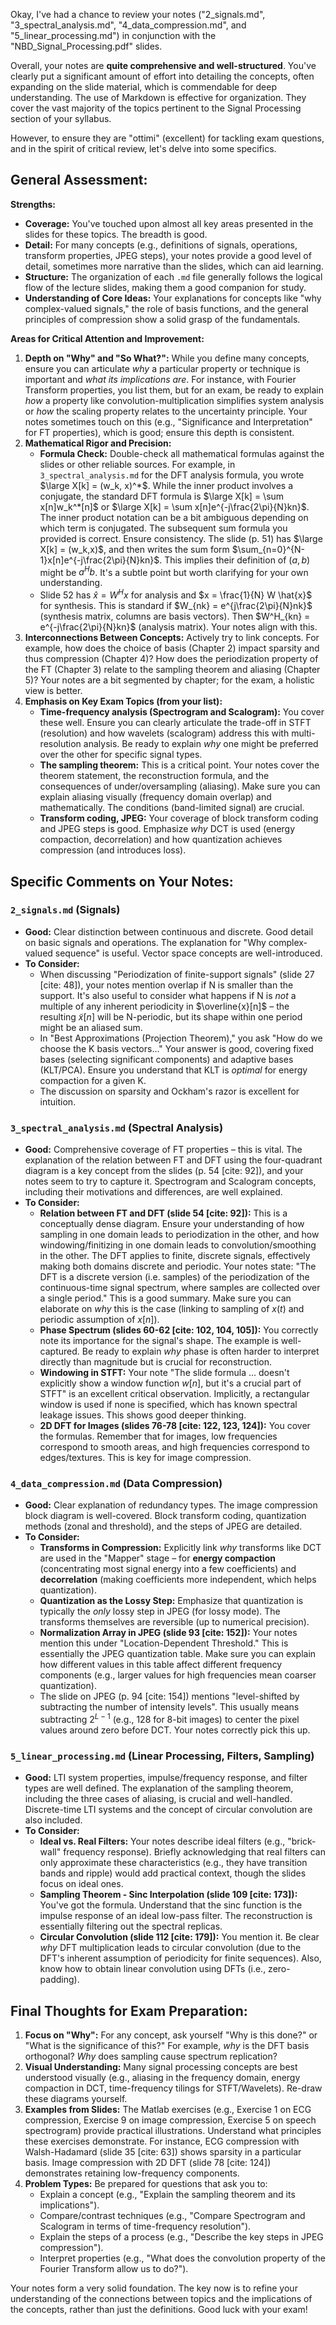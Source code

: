 Okay, I've had a chance to review your notes ("2_signals.md", "3_spectral_analysis.md", "4_data_compression.md", and "5_linear_processing.md") in conjunction with the "NBD_Signal_Processing.pdf" slides.

Overall, your notes are **quite comprehensive and well-structured**. You've clearly put a significant amount of effort into detailing the concepts, often expanding on the slide material, which is commendable for deep understanding. The use of Markdown is effective for organization. They cover the vast majority of the topics pertinent to the Signal Processing section of your syllabus.

However, to ensure they are "ottimi" (excellent) for tackling exam questions, and in the spirit of critical review, let's delve into some specifics.

## General Assessment:

**Strengths:**

* **Coverage:** You've touched upon almost all key areas presented in the slides for these topics. The breadth is good.
* **Detail:** For many concepts (e.g., definitions of signals, operations, transform properties, JPEG steps), your notes provide a good level of detail, sometimes more narrative than the slides, which can aid learning.
* **Structure:** The organization of each `.md` file generally follows the logical flow of the lecture slides, making them a good companion for study.
* **Understanding of Core Ideas:** Your explanations for concepts like "why complex-valued signals," the role of basis functions, and the general principles of compression show a solid grasp of the fundamentals.

**Areas for Critical Attention and Improvement:**

1.  **Depth on "Why" and "So What?":** While you define many concepts, ensure you can articulate *why* a particular property or technique is important and *what its implications are*. For instance, with Fourier Transform properties, you list them, but for an exam, be ready to explain *how* a property like convolution-multiplication simplifies system analysis or *how* the scaling property relates to the uncertainty principle. Your notes sometimes touch on this (e.g., "Significance and Interpretation" for FT properties), which is good; ensure this depth is consistent.
2.  **Mathematical Rigor and Precision:**
    * **Formula Check:** Double-check all mathematical formulas against the slides or other reliable sources. For example, in `3_spectral_analysis.md` for the DFT analysis formula, you wrote $\large X[k] = (w_k, x)^*$. While the inner product involves a conjugate, the standard DFT formula is $\large X[k] = \sum x[n]w_k^*[n]$ or $\large X[k] = \sum x[n]e^{-j\frac{2\pi}{N}kn}$. The inner product notation can be a bit ambiguous depending on which term is conjugated. The subsequent sum formula you provided is correct. Ensure consistency. The slide (p. 51) has $\large X[k] = (w_k,x)$, and then writes the sum form $\sum_{n=0}^{N-1}x[n]e^{-j\frac{2\pi}{N}kn}$. This implies their definition of $(a,b)$ might be $a^H b$. It's a subtle point but worth clarifying for your own understanding.
    * Slide 52 has $\hat{x} = W^H x$ for analysis and $x = \frac{1}{N} W \hat{x}$ for synthesis. This is standard if $W_{nk} = e^{j\frac{2\pi}{N}nk}$ (synthesis matrix, columns are basis vectors). Then $W^H_{kn} = e^{-j\frac{2\pi}{N}kn}$ (analysis matrix). Your notes align with this.
3.  **Interconnections Between Concepts:** Actively try to link concepts. For example, how does the choice of basis (Chapter 2) impact sparsity and thus compression (Chapter 4)? How does the periodization property of the FT (Chapter 3) relate to the sampling theorem and aliasing (Chapter 5)? Your notes are a bit segmented by chapter; for the exam, a holistic view is better.
4.  **Emphasis on Key Exam Topics (from your list):**
    * **Time-frequency analysis (Spectrogram and Scalogram):** You cover these well. Ensure you can clearly articulate the trade-off in STFT (resolution) and how wavelets (scalogram) address this with multi-resolution analysis. Be ready to explain *why* one might be preferred over the other for specific signal types.
    * **The sampling theorem:** This is a critical point. Your notes cover the theorem statement, the reconstruction formula, and the consequences of under/oversampling (aliasing). Make sure you can explain aliasing visually (frequency domain overlap) and mathematically. The conditions (band-limited signal) are crucial.
    * **Transform coding, JPEG:** Your coverage of block transform coding and JPEG steps is good. Emphasize *why* DCT is used (energy compaction, decorrelation) and how quantization achieves compression (and introduces loss).

## Specific Comments on Your Notes:

### `2_signals.md` (Signals)

* **Good:** Clear distinction between continuous and discrete. Good detail on basic signals and operations. The explanation for "Why complex-valued sequence" is useful. Vector space concepts are well-introduced.
* **To Consider:**
    * When discussing "Periodization of finite-support signals" (slide 27 [cite: 48]), your notes mention overlap if N is smaller than the support. It's also useful to consider what happens if N is *not* a multiple of any inherent periodicity in $\overline{x}[n]$ – the resulting $\tilde{x}[n]$ will be N-periodic, but its shape within one period might be an aliased sum.
    * In "Best Approximations (Projection Theorem)," you ask "How do we choose the K basis vectors..." Your answer is good, covering fixed bases (selecting significant components) and adaptive bases (KLT/PCA). Ensure you understand that KLT is *optimal* for energy compaction for a given K.
    * The discussion on sparsity and Ockham's razor is excellent for intuition.

### `3_spectral_analysis.md` (Spectral Analysis)

* **Good:** Comprehensive coverage of FT properties – this is vital. The explanation of the relation between FT and DFT using the four-quadrant diagram is a key concept from the slides (p. 54 [cite: 92]), and your notes seem to try to capture it. Spectrogram and Scalogram concepts, including their motivations and differences, are well explained.
* **To Consider:**
    * **Relation between FT and DFT (slide 54 [cite: 92]):** This is a conceptually dense diagram. Ensure your understanding of how sampling in one domain leads to periodization in the other, and how windowing/finitizing in one domain leads to convolution/smoothing in the other. The DFT applies to finite, discrete signals, effectively making both domains discrete and periodic. Your notes state: "The DFT is a discrete version (i.e. samples) of the periodization of the continuous-time signal spectrum, where samples are collected over a single period." This is a good summary. Make sure you can elaborate on *why* this is the case (linking to sampling of $x(t)$ and periodic assumption of $x[n]$).
    * **Phase Spectrum (slides 60-62 [cite: 102, 104, 105]):** You correctly note its importance for the signal's shape. The example is well-captured. Be ready to explain *why* phase is often harder to interpret directly than magnitude but is crucial for reconstruction.
    * **Windowing in STFT:** Your note "The slide formula ... doesn't explicitly show a window function $w[n]$, but it's a crucial part of STFT" is an excellent critical observation. Implicitly, a rectangular window is used if none is specified, which has known spectral leakage issues. This shows good deeper thinking.
    * **2D DFT for Images (slides 76-78 [cite: 122, 123, 124]):** You cover the formulas. Remember that for images, low frequencies correspond to smooth areas, and high frequencies correspond to edges/textures. This is key for image compression.

### `4_data_compression.md` (Data Compression)

* **Good:** Clear explanation of redundancy types. The image compression block diagram is well-covered. Block transform coding, quantization methods (zonal and threshold), and the steps of JPEG are detailed.
* **To Consider:**
    * **Transforms in Compression:** Explicitly link *why* transforms like DCT are used in the "Mapper" stage – for **energy compaction** (concentrating most signal energy into a few coefficients) and **decorrelation** (making coefficients more independent, which helps quantization).
    * **Quantization as the Lossy Step:** Emphasize that quantization is typically the *only* lossy step in JPEG (for lossy mode). The transforms themselves are reversible (up to numerical precision).
    * **Normalization Array in JPEG (slide 93 [cite: 152]):** Your notes mention this under "Location-Dependent Threshold." This is essentially the JPEG quantization table. Make sure you can explain how different values in this table affect different frequency components (e.g., larger values for high frequencies mean coarser quantization).
    * The slide on JPEG (p. 94 [cite: 154]) mentions "level-shifted by subtracting the number of intensity levels". This usually means subtracting $2^{L-1}$ (e.g., 128 for 8-bit images) to center the pixel values around zero before DCT. Your notes correctly pick this up.

### `5_linear_processing.md` (Linear Processing, Filters, Sampling)

* **Good:** LTI system properties, impulse/frequency response, and filter types are well defined. The explanation of the sampling theorem, including the three cases of aliasing, is crucial and well-handled. Discrete-time LTI systems and the concept of circular convolution are also included.
* **To Consider:**
    * **Ideal vs. Real Filters:** Your notes describe ideal filters (e.g., "brick-wall" frequency response). Briefly acknowledging that real filters can only approximate these characteristics (e.g., they have transition bands and ripple) would add practical context, though the slides focus on ideal ones.
    * **Sampling Theorem - Sinc Interpolation (slide 109 [cite: 173]):** You've got the formula. Understand that the sinc function is the impulse response of an ideal low-pass filter. The reconstruction is essentially filtering out the spectral replicas.
    * **Circular Convolution (slide 112 [cite: 179]):** You mention it. Be clear *why* DFT multiplication leads to circular convolution (due to the DFT's inherent assumption of periodicity for finite sequences). Also, know how to obtain linear convolution using DFTs (i.e., zero-padding).

## Final Thoughts for Exam Preparation:

1.  **Focus on "Why":** For any concept, ask yourself "Why is this done?" or "What is the significance of this?" For example, *why* is the DFT basis orthogonal? *Why* does sampling cause spectrum replication?
2.  **Visual Understanding:** Many signal processing concepts are best understood visually (e.g., aliasing in the frequency domain, energy compaction in DCT, time-frequency tilings for STFT/Wavelets). Re-draw these diagrams yourself.
3.  **Examples from Slides:** The Matlab exercises (e.g., Exercise 1 on ECG compression, Exercise 9 on image compression, Exercise 5 on speech spectrogram) provide practical illustrations. Understand what principles these exercises demonstrate. For instance, ECG compression with Walsh-Hadamard (slide 35 [cite: 63]) shows sparsity in a particular basis. Image compression with 2D DFT (slide 78 [cite: 124]) demonstrates retaining low-frequency components.
4.  **Problem Types:** Be prepared for questions that ask you to:
    * Explain a concept (e.g., "Explain the sampling theorem and its implications").
    * Compare/contrast techniques (e.g., "Compare Spectrogram and Scalogram in terms of time-frequency resolution").
    * Explain the steps of a process (e.g., "Describe the key steps in JPEG compression").
    * Interpret properties (e.g., "What does the convolution property of the Fourier Transform allow us to do?").

Your notes form a very solid foundation. The key now is to refine your understanding of the connections between topics and the implications of the concepts, rather than just the definitions. Good luck with your exam!